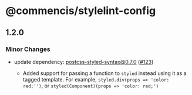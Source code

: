 # @commencis/stylelint-config

## 1.2.0

### Minor Changes

- update dependency: postcss-styled-syntax@0.7.0 ([#123](https://github.com/Commencis/js-toolkit/pull/123))

  - Added support for passing a function to `styled` instead using it as a tagged template. For example, `styled.div(props => 'color: red;'')`, or `styled(Component)(props => 'color: red;')`
